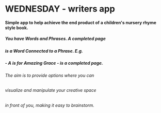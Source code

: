 # WEDNESDAY  - writers app


#### Simple app to help achieve the end product of a children's nursery rhyme style book.
##### You have Words and Phrases. A completed page
##### is a Word Connected to a Phrase.  E.g.
##### - A is for Amazing Grace - is a completed page.

###### The aim is to provide options where you can
###### visualize and manipulate your creative space
###### in front of you, making it easy to brainstorm.

